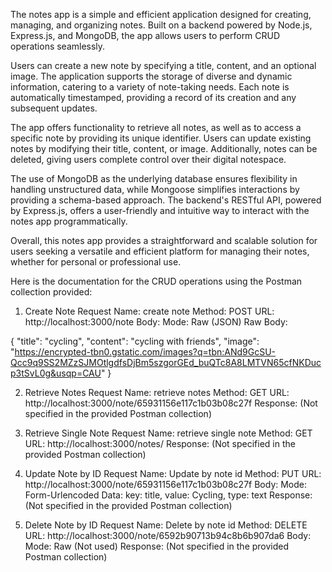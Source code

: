 The notes app is a simple and efficient application designed for creating, managing, and organizing notes. Built on a backend powered by Node.js, Express.js, and MongoDB, the app allows users to perform CRUD operations seamlessly.

Users can create a new note by specifying a title, content, and an optional image. The application supports the storage of diverse and dynamic information, catering to a variety of note-taking needs. Each note is automatically timestamped, providing a record of its creation and any subsequent updates.

The app offers functionality to retrieve all notes, as well as to access a specific note by providing its unique identifier. Users can update existing notes by modifying their title, content, or image. Additionally, notes can be deleted, giving users complete control over their digital notespace.

The use of MongoDB as the underlying database ensures flexibility in handling unstructured data, while Mongoose simplifies interactions by providing a schema-based approach. The backend's RESTful API, powered by Express.js, offers a user-friendly and intuitive way to interact with the notes app programmatically.

Overall, this notes app provides a straightforward and scalable solution for users seeking a versatile and efficient platform for managing their notes, whether for personal or professional use.




Here is the documentation for the CRUD operations using the Postman collection provided:

1. Create Note
Request
Name: create note
Method: POST
URL: http://localhost:3000/note
Body:
Mode: Raw (JSON)
Raw Body:


{
    "title": "cycling",
    "content": "cycling with friends",
    "image": "https://encrypted-tbn0.gstatic.com/images?q=tbn:ANd9GcSU-Qcc9q9SS2MZzSJMOtlgdfsDjBm5szgorGEd_buQTc8A8LMTVN65cfNKDucp3tSvL0g&usqp=CAU"
}


2. Retrieve Notes
Request
Name: retrieve notes
Method: GET
URL: http://localhost:3000/note/65931156e117c1b03b08c27f
Response: (Not specified in the provided Postman collection)
3. Retrieve Single Note
Request
Name: retrieve single note
Method: GET
URL: http://localhost:3000/notes/
Response: (Not specified in the provided Postman collection)


4. Update Note by ID
Request
Name: Update by note id
Method: PUT
URL: http://localhost:3000/note/65931156e117c1b03b08c27f
Body:
Mode: Form-Urlencoded
Data:
key: title, value: Cycling, type: text
Response: (Not specified in the provided Postman collection)


5. Delete Note by ID
Request
Name: Delete by note id
Method: DELETE
URL: http://localhost:3000/note/6592b90713b94c8b6b907da6
Body: Mode: Raw (Not used)
Response: (Not specified in the provided Postman collection)
